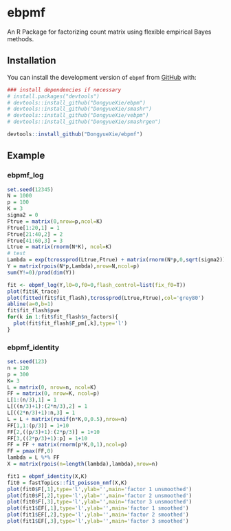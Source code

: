
<!-- README.md is generated from README.Rmd. Please edit that file -->

# ebpmf

<!-- badges: start -->
<!-- badges: end -->

An R Package for factorizing count matrix using flexible empirical Bayes
methods.

## Installation

You can install the development version of `ebpmf` from
[GitHub](https://github.com/) with:

``` r
### install dependencies if necessary
# install.packages("devtools")
# devtools::install_github("DongyueXie/ebpm")
# devtools::install_github("DongyueXie/smashr")
# devtools::install_github("DongyueXie/vebpm")
# devtools::install_github("DongyueXie/smashrgen")

devtools::install_github("DongyueXie/ebpmf")
```

## Example

### ebpmf_log

``` r
set.seed(12345)
N = 1000
p = 100
K = 3
sigma2 = 0
Ftrue = matrix(0,nrow=p,ncol=K)
Ftrue[1:20,1] = 1
Ftrue[21:40,2] = 2
Ftrue[41:60,3] = 3
Ltrue = matrix(rnorm(N*K), ncol=K)
# test
Lambda = exp(tcrossprod(Ltrue,Ftrue) + matrix(rnorm(N*p,0,sqrt(sigma2)),nrow=N))
Y = matrix(rpois(N*p,Lambda),nrow=N,ncol=p)
sum(Y!=0)/prod(dim(Y))

fit <- ebpmf_log(Y,l0=0,f0=0,flash_control=list(fix_f0=T))
plot(fit$K_trace)
plot(fitted(fit$fit_flash),tcrossprod(Ltrue,Ftrue),col='grey80')
abline(a=0,b=1)
fit$fit_flash$pve
for(k in 1:fit$fit_flash$n_factors){
  plot(fit$fit_flash$F_pm[,k],type='l')
}
```

### ebpmf_identity

``` r
set.seed(123)
n = 120
p = 300
K= 3
L = matrix(0, nrow=n, ncol=K)
FF = matrix(0, nrow=K, ncol=p)
L[1:(n/3),1] = 1
L[((n/3)+1):(2*n/3),2] = 1
L[((2*n/3)+1):n,3] = 1
L = L + matrix(runif(n*K,0,0.5),nrow=n)
FF[1,1:(p/3)] = 1+10
FF[2,((p/3)+1):(2*p/3)] = 1+10
FF[3,((2*p/3)+1):p] = 1+10
FF = FF + matrix(rnorm(p*K,0,1),ncol=p)
FF = pmax(FF,0)
lambda = L %*% FF
X = matrix(rpois(n=length(lambda),lambda),nrow=n)

fit1 = ebpmf_identity(X,K)
fit0 = fastTopics::fit_poisson_nmf(X,K)
plot(fit0$F[,1],type='l',ylab='',main='factor 1 unsmoothed')
plot(fit0$F[,2],type='l',ylab='',main='factor 2 unsmoothed')
plot(fit0$F[,3],type='l',ylab='',main='factor 3 unsmoothed')
plot(fit1$EF[,1],type='l',ylab='',main='factor 1 smoothed')
plot(fit1$EF[,2],type='l',ylab='',main='factor 2 smoothed')
plot(fit1$EF[,3],type='l',ylab='',main='factor 3 smoothed')
```
